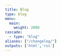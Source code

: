 ```yaml
---
title: Blog
type: blog
menu:
  main:
    weight: 2000
cascade:
  - type: "blog"
aliases: ["/changelog/"]
outputs: ['html','rss']
---
```

